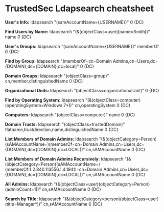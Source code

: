 # TrustedSec Ldapsearch cheatsheet


**User's Info:** ldapsearch "(samAccountName={USERNAME})" 0 {DC}

**Find Users by Name:** ldapsearch "(&(objectClass=user)(name=Smith))" name 0 {DC}

**User's Groups:** ldapsearch "(samAccountName={USERNAME})" memberOf 0 {DC}

**Find by Group:** ldapsearch "(memberOf=cn=Domain Admins,cn=Users,dc={DOMAIN},dc={DOMAIN},dc=local)" 0 {DC}

**Domain Groups:** ldapsearch "(objectClass=group)" cn,member,distinguishedName 0 {DC}

**Organizational Units:** ldapsearch "(objectClass=organizationalUnit)" 0 {DC}

**Find by Operating System:** ldapsearch "(&(objectClass=computer)(operatingSystem=Windows 7*))" cn,operatingSystem 0 {DC}

**Computers:** ldapsearch "(objectClass=computer)" name 0 {DC}

**Domain Trusts:** ldapsearch "(objectClass=trustedDomain)" flatname,trustdirection,name,distinguishedName 0 {DC}

**List Members of Domain Admins:** ldapsearch "(&(objectCategory=Person)(sAMAccountName=)(memberOf=cn=Domain Admins,cn=Users,dc={DOMAIN},dc={DOMAIN},dc=LOCAL))" cn,sAMAccountName 0 {DC}

**List Members of Domain Admins Recursively:** ldapsearch "(&(objectCategory=Person)(sAMAccountName=)(memberOf:1.2.840.113556.1.4.1941:=cn=Domain Admins,cn=Users,dc={DOMAIN},dc={DOMAIN},dc=LOCAL))" cn,sAMAccountName 0 {DC}

**All Admins:** ldapsearch "(&(objectClass=user)(objectCategory=Person)(adminCount=1))" cn,sAMAccountName 0 {DC}

**Search by Title:** ldapsearch "(&(objectCategory=person)(objectClass=user)(title=Manager*))" cn,sAMAccountName 0 {DC} 
